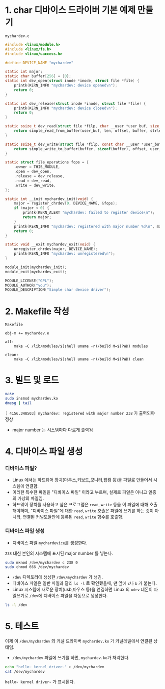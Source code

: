 # 1. char 디바이스 드라이버 기본 예제 만들기

`mychardev.c`
```c
#include <linux/module.h>
#include <linux/fs.h>
#include <linux/uaccess.h>

#define DEVICE_NAME "mychardev"

static int major;
static char buffer[256] = {0};
static int dev_open(struct inode *inode, struct file *file) {
    printk(KERN_INFO "mychardev: device opened\n");
    return 0;
}

static int dev_release(struct inode *inode, struct file *file) {
    printk(KERN_INFO "mychardev: device closed\n");
    return 0;
}

static ssize_t dev_read(struct file *filp, char __user *user_buf, size_t len, loff_t *offset) {
    return simple_read_from_buffer(user_buf, len, offset, buffer, strlen(buffer));
}

static ssize_t dev_write(struct file *filp, const char __user *user_buf, size_t len, loff_t *offset) {
    return simple_write_to_buffer(buffer, sizeof(buffer), offset, user_buf, len);
}

static struct file_operations fops = {
    .owner = THIS_MODULE,
    .open = dev_open,
    .release = dev_release,
    .read = dev_read,
    .write = dev_write,
};

static int __init mychardev_init(void) {
    major = register_chrdev(0, DEVICE_NAME, &fops);
    if (major < 0) {
        printk(KERN_ALERT "mychardev: failed to register device\n");
        return major;
    }
    printk(KERN_INFO "mychardev: registered with major number %d\n", major);
    return 0;
}

static void __exit mychardev_exit(void) {
    unregister_chrdev(major, DEVICE_NAME);
    printk(KERN_INFO "mychardev: unregistered\n");
}

module_init(mychardev_init);
module_exit(mychardev_exit);

MODULE_LICENSE("GPL");
MODULE_AUTHOR("you");
MODULE_DESCRIPTION("Simple char device driver");

```

# 2. Makefile 작성

`Makefile`
```make
obj-m += mychardev.o

all:
	make -C /lib/modules/$(shell uname -r)/build M=$(PWD) modules

clean:
	make -C /lib/modules/$(shell uname -r)/build M=$(PWD) clean
```

# 3. 빌드 및 로드

```sh
make
sudo insmod mychardev.ko
dmesg | tail
```

`[ 4156.348503] mychardev: registered with major number 238` 가 출력되야 정상
- major number 는 시스템마다 다르게 출력됨

# 4. 디바이스 파일 생성

### 디바이스 파일?
- Linux 에서는 하드웨어 장치(마우스,키보드,모니터,웹캠 등)을 파일로 만들어서 시스템에 연결함.
- 이러한 특수한 파일을 "디바이스 파일" 이라고 부르며, 실제로 파일은 아니고 일종의 가상의 파일임.
- 하드웨어 장치를 사용하고 싶은 프로그램은 `read`, `write` 등을 이 파일에 대해 호출해야하며, "디바이스 파일"에 대한 `read`, `write` 호출은 파일에 쓰기를 하는 것이 아니라, 연결된 커널모듈안에 등록된 `read`, `write` 함수를 호출함.


### 디바이스 파일 생성
- 디바이스 파일 `mychardevice`를 생성한다.

`238` 대신 본인의 시스템에 표시된 major number 를 넣는다.
```sh
sudo mknod /dev/mychardev c 238 0
sudo chmod 666 /dev/mychardev
```

- `/dev` 디렉토리에 생성한 `/dev/mychardev` 가 생김.
- 디바이스 파일은 일반 파일과 달리 `ls -l` 로 확인했을때, 맨 앞에 `c`나 `b` 가 붙는다.
- Linux 시스템에 새로운 장치(usb,마우스 등)을 연결하면 Linux 의 `udev` 데몬이 파일쓰기로 `/dev`에 디바이스 파일을 자동으로 생성한다.
```sh
ls -l /dev
```


# 5. 테스트
이제 이 `/dev/mychardev` 와 커널 드라이버 `mychardev.ko` 가 커널레벨에서 연결된 상태임.

- `/dev/mychardev` 파일에 쓰기를 하면, `mychardev.ko`가 처리한다.
```sh
echo "hello~ kernel driver~" > /dev/mychardev
cat /dev/mychardev
```
`hello~ kernel driver~` 가 표시된다.